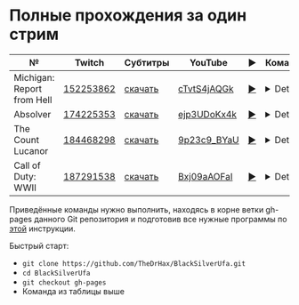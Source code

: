 # Полные прохождения за один стрим

| № | Twitch | Субтитры | YouTube | ▶ | Команда |
| --- | --- | --- | --- | --- | --- |
| Michigan: Report from Hell | [152253862](https://www.twitch.tv/videos/152253862) | [скачать](../chats/v152253862.ass) | [cTvtS4jAQGk](https://www.youtube.com/watch?v=cTvtS4jAQGk) | [▶](../src/player.html?v=cTvtS4jAQGk&s=152253862) | <details>`mpv --sub-file chats/v152253862.ass ytdl://cTvtS4jAQGk`</details> |
| Absolver | [174225353](https://www.twitch.tv/videos/174225353) | [скачать](../chats/v174225353.ass) | [ejp3UDoKx4k](https://www.youtube.com/watch?v=ejp3UDoKx4k) | [▶](../src/player.html?v=ejp3UDoKx4k&s=174225353) | <details>`mpv --sub-file chats/v174225353.ass ytdl://ejp3UDoKx4k`</details> |
| The Count Lucanor | [184468298](https://www.twitch.tv/videos/184468298) | [скачать](../chats/v184468298.ass) | [9p23c9_BYaU](https://www.youtube.com/watch?v=9p23c9_BYaU) | [▶](../src/player.html?v=9p23c9_BYaU&s=184468298) | <details>`mpv --sub-file chats/v184468298.ass ytdl://9p23c9_BYaU`</details> |
| Call of Duty: WWII | [187291538](https://www.twitch.tv/videos/187291538) | [скачать](../chats/v187291538.ass) | [Bxj09aAOFaI](https://www.youtube.com/watch?v=Bxj09aAOFaI) | [▶](../src/player.html?v=Bxj09aAOFaI&s=187291538) | <details>`mpv --sub-file chats/v187291538.ass ytdl://Bxj09aAOFaI`</details> |

Приведённые команды нужно выполнить, находясь в корне ветки gh-pages данного Git репозитория и подготовив все нужные программы по [этой](../tutorials/watch-online.md) инструкции.

Быстрый старт:
* `git clone https://github.com/TheDrHax/BlackSilverUfa.git`
* `cd BlackSilverUfa`
* `git checkout gh-pages`
* Команда из таблицы выше

